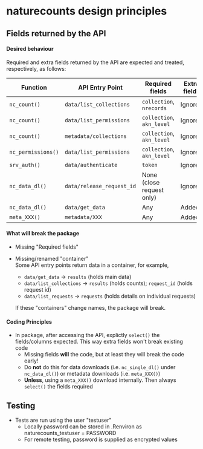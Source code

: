 # naturecounts design principles

## Fields returned by the API

#### Desired behaviour
Required and extra fields returned by the API are expected and treated, respectively, as follows:

Function           | API Entry Point           | Required fields            | Extra fields
------------------ |-------------------------- | -------------------------- | ------------
`nc_count()`       | `data/list_collections`   |  `collection`, `nrecords`  | Ignored
`nc_count()`       | `data/list_permissions`   |  `collection`, `akn_level` | Ignored
`nc_count()`       | `metadata/collections`    |  `collection`, `akn_level` | Ignored
`nc_permissions()` | `data/list_permissions`   |  `collection`, `akn_level` | Ignored
`srv_auth()`       | `data/authenticate`       |  `token`                   | Ignored
`nc_data_dl()`     | `data/release_request_id` |  None (close request only) | Ignored
`nc_data_dl()`     | `data/get_data`           |  Any                       | Added
`meta_XXX()`       | `metadata/XXX`            |  Any                       | Added

#### What will break the package
- Missing "Required fields" 
- Missing/renamed "container"  
  Some API entry points return data in a container, for example, 
  
  - `data/get_data` -> `results` (holds main data)
  - `data/list_collections` -> `results` (holds counts); `request_id` (holds request id)
  - `data/list_requests` -> `requests` (holds details on individual requests)

  If these "containers" change names, the package will break.

#### Coding Principles
- In package, after accessing the API, explictly `select()` the fields/columns expected. This way extra fields won't break existing code 
  - Missing fields **will** the code, but at least they will break the code early!
  - Do **not** do this for data downloads (i.e. `nc_single_dl()` under `nc_data_dl()`) or metadata downloads (i.e. `meta_XXX()`)
  - **Unless**, using a `meta_XXX()` download internally. Then always `select()` the fields required

## Testing
- Tests are run using the user "testuser"
  - Locally password can be stored in .Renviron as naturecounts_testuser = PASSWORD
  - For remote testing, password is supplied as encrypted values
